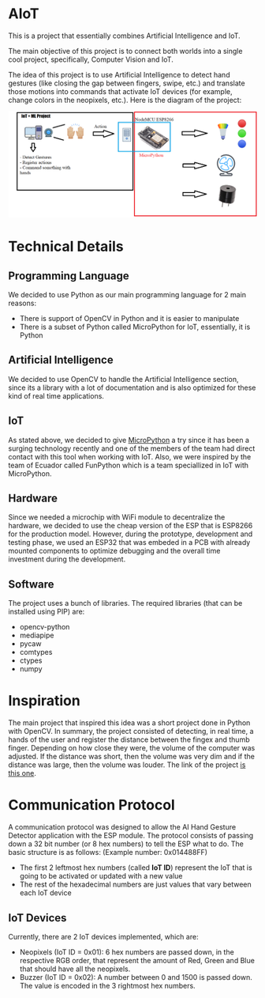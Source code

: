 # AIoT
This is a project that essentially combines Artificial Intelligence and IoT.

The main objective of this project is to connect both worlds into a single cool project, specifically, Computer Vision and IoT.

The idea of this project is to use Artificial Intelligence to detect hand gestures (like closing the gap between fingers, swipe, etc.) and translate those motions into commands that activate IoT devices (for example, change colors in the neopixels, etc.).
Here is the diagram of the project:

![](https://github.com/KevinHern/Hand_Gesture-IoT/blob/main/misc/ProjectScheme.png)

# Technical Details

## Programming Language
We decided to use Python as our main programming language for 2 main reasons:
* There is support of OpenCV in Python and it is easier to manipulate
* There is a subset of Python called MicroPython for IoT, essentially, it is Python

## Artificial Intelligence
We decided to use OpenCV to handle the Artificial Intelligence section, since its a library with a lot of documentation and is also optimized for these kind of real time applications.

## IoT
As stated above, we decided to give [MicroPython](https://github.com/FunPythonEC/Python_para_MicroControladores) a try since it has been a surging technology recently and one of the members of the team had direct contact with this tool when working with IoT. Also, we were inspired by the team of Ecuador called FunPython which is a team speciallized in IoT with MicroPython.

## Hardware
Since we needed a microchip with WiFi module to decentralize the hardware, we decided to use the cheap version of the ESP that is ESP8266 for the production model. However, during the prototype, development and testing phase, we used an ESP32 that was embeded in a PCB with already mounted components to optimize debugging and the overall time investment during the development.

## Software
The project uses a bunch of libraries. The required libraries (that can be installed using PIP) are:
- opencv-python
- mediapipe
- pycaw
- comtypes
- ctypes
- numpy

# Inspiration
The main project that inspired this idea was a short project done in Python with OpenCV. In summary, the project consisted of detecting, in real time, a hands of the user and register the distance between the fingex and thumb finger. Depending on how close they were, the volume of the computer was adjusted. If the distance was short, then the volume was very dim and if the distance was large, then the volume was louder.
The link of the project [is this one](https://itsourcecode.com/free-projects/python-projects/volume-control-with-hand-detection-opencv-python-with-source-code/).

# Communication Protocol
A communication protocol was designed to allow the AI Hand Gesture Detector application with the ESP module. The protocol consists of passing down a 32 bit number (or 8 hex numbers) to tell the ESP what to do.
The basic structure is as follows: (Example number: 0x014488FF)
* The first 2 leftmost hex numbers (called **IoT ID**) represent the IoT that is going to be activated or updated with a new value
* The rest of the hexadecimal numbers are just values that vary between each IoT device

## IoT Devices
Currently, there are 2 IoT devices implemented, which are:
* Neopixels (IoT ID = 0x01): 6 hex numbers are passed down, in the respective RGB order, that represent the amount of Red, Green and Blue that should have all the neopixels.
* Buzzer (IoT ID = 0x02): A number between 0 and 1500 is passed down. The value is encoded in the 3 rightmost hex numbers.
